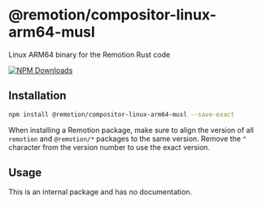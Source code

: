# @remotion/compositor-linux-arm64-musl
 
Linux ARM64 binary for the Remotion Rust code
 
[![NPM Downloads](https://img.shields.io/npm/dm/@remotion/compositor-linux-arm64-musl.svg?style=flat&color=black&label=Downloads)](https://npmcharts.com/compare/@remotion/compositor-linux-arm64-musl?minimal=true)
 
## Installation
 
```bash
npm install @remotion/compositor-linux-arm64-musl --save-exact
```
 
When installing a Remotion package, make sure to align the version of all `remotion` and `@remotion/*` packages to the same version.
Remove the `^` character from the version number to use the exact version.
 
## Usage
 
This is an internal package and has no documentation.
